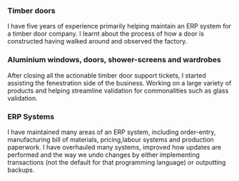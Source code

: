 ### Timber doors
I have five years of experience primarily helping maintain an ERP system
for a timber door company.
I learnt about the process of how a door is constructed
having walked around and observed the factory.
### Aluminium windows, doors, shower-screens and wardrobes
After closing all the actionable timber door support tickets, I started
assisting the fenestration side of the business.
Working on a large variety of products and helping streamline validation
for commonalities such as glass validation.
### ERP Systems
I have maintained many areas of an ERP system, including order-entry,
manufacturing bill of materials, pricing,labour systems and production
paperwork.
I have overhauled many systems, improved how updates are performed and
the way we undo changes by either implementing transactions (not
the default for that programming language) or outputting backups.
